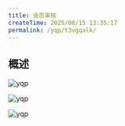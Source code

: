```yaml
---
title: 会员审核
createTime: 2025/08/15 13:35:17
permalink: /yqp/t3vgqalk/
---
```


## 概述

![yqp](/yqp/audit/audit1.png)

![yqp](/yqp/audit/audit2.png)

![yqp](/yqp/audit/audit3.png)

